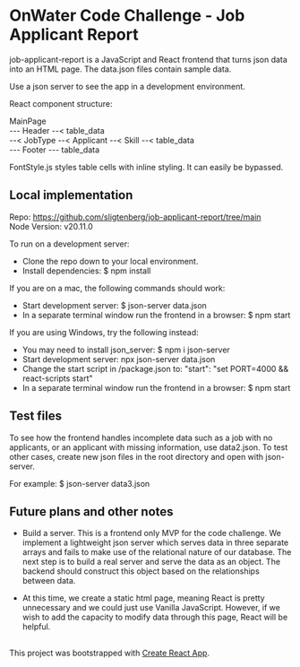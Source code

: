 # OnWater Code Challenge - Job Applicant Report

job-applicant-report is a JavaScript and React frontend that turns json data into an HTML page. The data.json files contain sample data.

Use a json server to see the app in a development environment.

React component structure:

MainPage  
--- Header --< table_data  
--< JobType --< Applicant --< Skill --< table_data  
--- Footer --- table_data

FontStyle.js styles table cells with inline styling. It can easily be bypassed.

## Local implementation

Repo: https://github.com/sligtenberg/job-applicant-report/tree/main  
Node Version: v20.11.0  

To run on a development server:  
 - Clone the repo down to your local environment.
 - Install dependencies: $ npm install

If you are on a mac, the following commands should work:

 - Start development server: $ json-server data.json
  - In a separate terminal window run the frontend in a browser: $ npm start

If you are using Windows, try the following instead:

 - You may need to install json_server: $ npm i json-server
 - Start development server: npx json-server data.json
 - Change the start script in /package.json to: "start": "set PORT=4000 && react-scripts start"
 - In a separate terminal window run the frontend in a browser: $ npm start

## Test files

To see how the frontend handles incomplete data such as a job with no applicants, or an applicant with missing information, use data2.json. To test other cases, create new json files in the root directory and open with json-server.

For example: $ json-server data3.json

## Future plans and other notes

 - Build a server. This is a frontend only MVP for the code challenge. We implement a lightweight json server which serves data in three separate arrays and fails to make use of the relational nature of our database. The next step is to build a real server and serve the data as an object. The backend should construct this object based on the relationships between data.

 - At this time, we create a static html page, meaning React is pretty unnecessary and we could just use Vanilla JavaScript. However, if we wish to add the capacity to modify data through this page, React will be helpful.

##

This project was bootstrapped with [Create React App](https://github.com/facebook/create-react-app).